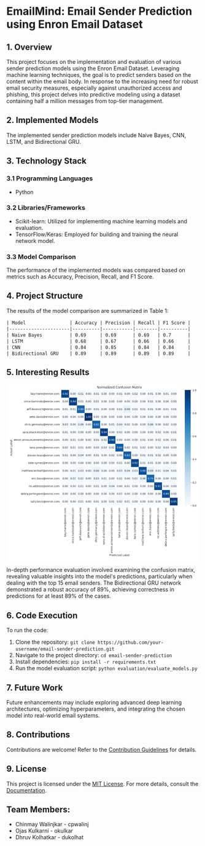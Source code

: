# EmailMind: Email Sender Prediction using Enron Email Dataset

## 1. Overview

This project focuses on the implementation and evaluation of various sender prediction models using the Enron Email Dataset. Leveraging machine learning techniques, the goal is to predict senders based on the content within the email body. In response to the increasing need for robust email security measures, especially against unauthorized access and phishing, this project delves into predictive modeling using a dataset containing half a million messages from top-tier management.

## 2. Implemented Models

The implemented sender prediction models include Naive Bayes, CNN, LSTM, and Bidirectional GRU.

## 3. Technology Stack

### 3.1 Programming Languages
- Python

### 3.2 Libraries/Frameworks
- Scikit-learn: Utilized for implementing machine learning models and evaluation.
- TensorFlow/Keras: Employed for building and training the neural network model.

### 3.3 Model Comparison

The performance of the implemented models was compared based on metrics such as Accuracy, Precision, Recall, and F1 Score.

## 4. Project Structure

The results of the model comparison are summarized in Table 1:

```
| Model                | Accuracy | Precision | Recall | F1 Score |
|----------------------|----------|-----------|--------|----------|
| Naive Bayes          | 0.69     | 0.69      | 0.69   | 0.7      |
| LSTM                 | 0.68     | 0.67      | 0.66   | 0.66     |
| CNN                  | 0.84     | 0.85      | 0.84   | 0.84     |
| Bidirectional GRU    | 0.89     | 0.89      | 0.89   | 0.89     |
```

## 5. Interesting Results

![](Results.jpg)

In-depth performance evaluation involved examining the confusion matrix, revealing valuable insights into the model's predictions, particularly when dealing with the top 15 email senders. The Bidirectional GRU network demonstrated a robust accuracy of 89%, achieving correctness in predictions for at least 89% of the cases.

## 6. Code Execution

To run the code:

1. Clone the repository: `git clone https://github.com/your-username/email-sender-prediction.git`
2. Navigate to the project directory: `cd email-sender-prediction`
3. Install dependencies: `pip install -r requirements.txt`
4. Run the model evaluation script: `python evaluation/evaluate_models.py`

## 7. Future Work

Future enhancements may include exploring advanced deep learning architectures, optimizing hyperparameters, and integrating the chosen model into real-world email systems.

## 8. Contributions

Contributions are welcome! Refer to the [Contribution Guidelines](CONTRIBUTING.md) for details.

## 9. License

This project is licensed under the [MIT License](LICENSE). For more details, consult the [Documentation](docs/README.md).

## Team Members:
- Chinmay Walinjkar - cpwalinj
- Ojas Kulkarni - okulkar
- Dhruv Kolhatkar - dukolhat
